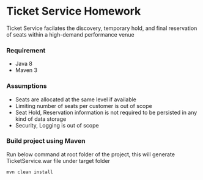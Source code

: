 # Ticket Service Homework

Ticket Service facilates the discovery, temporary hold, and final reservation of seats within a high-demand performance venue

### Requirement
- Java 8
- Maven 3

### Assumptions
- Seats are allocated at the same level if available
- Limiting number of seats per customer is out of scope
- Seat Hold, Reservation information is not required to be persisted in any kind of data storage
- Security, Logging is out of scope

### Build project using Maven

Run below command at root folder of the project, this will generate TicketService.war file under target folder

    mvn clean install
